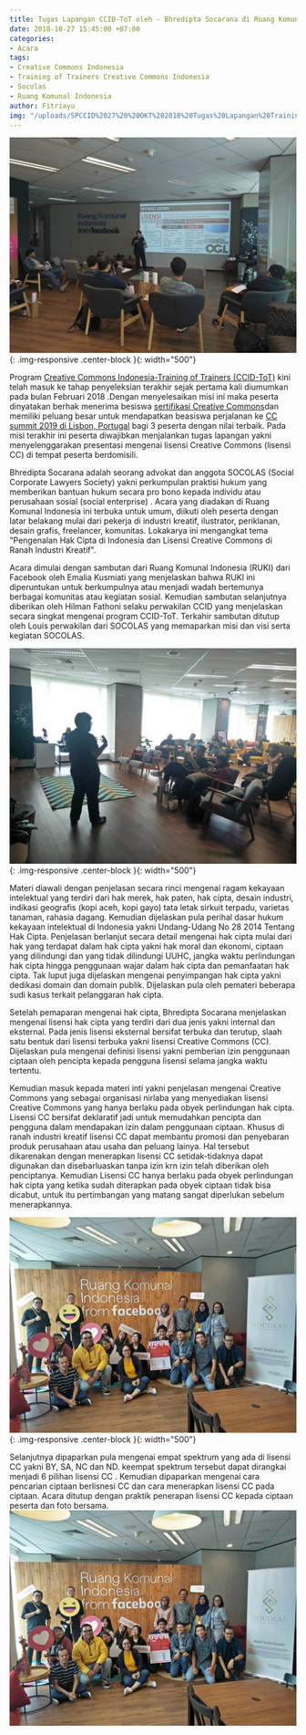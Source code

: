 ```yaml
---
title: Tugas Lapangan CCID-ToT oleh - Bhredipta Socarana di Ruang Komunal Indonesia
date: 2018-10-27 15:45:00 +07:00
categories:
- Acara
tags:
- Creative Commons Indonesia
- Training of Trainers Creative Commons Indonesia
- Socolas
- Ruang Komunal Indonesia
author: Fitriayu
img: "/uploads/SPCCID%2027%20%20OKT%202018%20Tugas%20Lapangan%20Training%20of%20Trainers%20Creative%20Commons%20Indonesia%20-%20Bhredipta%20Socarana%20-%20HF.jpeg"
---
```


![SPCCID 27  OKT 2018 Tugas Lapangan Training of Trainers Creative Commons Indonesia - Bhredipta Socarana.jpeg](/uploads/SPCCID%2027%20%20OKT%202018%20Tugas%20Lapangan%20Training%20of%20Trainers%20Creative%20Commons%20Indonesia%20-%20Bhredipta%20Socarana.jpeg){: .img-responsive .center-block }{: width="500"}

Program [Creative Commons Indonesia-Training of Trainers (CCID-ToT)](http://creativecommons.or.id/sertifikasi-perwakilan-ccid-training-of-trainers-creative-commons-indonesia/tentang-training-of-trainers-creative-commons-indonesia/) kini telah masuk ke tahap penyeleksian terakhir sejak pertama kali diumumkan pada bulan Februari 2018 .Dengan menyelesaikan misi ini maka peserta dinyatakan berhak menerima besiswa [sertifikasi Creative Commons](http://creativecommons.or.id/2018/02/cc-certificates-saatnya-menjadi-ahli-lisensi-cc-bersertifikat/)dan memiliki peluang besar untuk mendapatkan beasiswa perjalanan ke [CC summit 2019 di Lisbon, Portugal](https://summit.creativecommons.org/) bagi 3 peserta dengan nilai terbaik. Pada misi terakhir ini peserta diwajibkan menjalankan tugas lapangan yakni menyelenggarakan presentasi mengenai lisensi Creative Commons (lisensi CC) di tempat peserta berdomisili.

Bhredipta Socarana adalah seorang advokat dan anggota SOCOLAS (Social Corporate Lawyers Society) yakni perkumpulan praktisi hukum yang memberikan bantuan hukum secara pro bono kepada individu atau perusahaan sosial (social enterprise) . Acara yang diadakan di Ruang Komunal Indonesia ini terbuka untuk umum, diikuti oleh peserta dengan latar belakang mulai dari pekerja di industri kreatif, ilustrator, periklanan, desain grafis, freelancer, komunitas.  Lokakarya ini mengangkat tema "Pengenalan Hak Cipta di Indonesia dan Lisensi Creative Commons di Ranah Industri Kreatif".

Acara dimulai dengan sambutan dari Ruang Komunal Indonesia (RUKI) dari Facebook oleh Emalia Kusmiati yang menjelaskan bahwa RUKI ini diperuntukan untuk berkumpulnya atau menjadi wadah bertemunya berbagai komunitas atau kegiatan sosial. Kemudian sambutan selanjutnya diberikan oleh Hilman Fathoni selaku perwakilan CCID yang menjelaskan secara singkat mengenai program CCID-ToT. Terkahir sambutan ditutup oleh Louis perwakilan dari SOCOLAS yang memaparkan misi dan visi serta kegiatan SOCOLAS. 

![SPCCID 27  OKT 2018 Tugas Lapangan Training of Trainers Creative Commons Indonesia - Bhredipta Socarana 2.jpeg](/uploads/SPCCID%2027%20%20OKT%202018%20Tugas%20Lapangan%20Training%20of%20Trainers%20Creative%20Commons%20Indonesia%20-%20Bhredipta%20Socarana%202.jpeg){: .img-responsive .center-block }{: width="500"}

Materi diawali dengan penjelasan secara rinci mengenai ragam kekayaan intelektual yang terdiri dari hak merek, hak paten, hak cipta, desain industri, indikasi geografis (kopi aceh, kopi gayo) tata letak sirkuit terpadu, varietas tanaman, rahasia dagang. Kemudian dijelaskan pula perihal dasar hukum kekayaan intelektual di Indonesia yakni  Undang-Udang No 28 2014 Tentang Hak Cipta.  Penjelasan berlanjut secara detail mengenai hak cipta mulai dari hak yang terdapat dalam hak cipta yakni hak moral dan ekonomi, ciptaan yang dilindungi dan yang tidak dilindungi UUHC, jangka waktu perlindungan hak cipta hingga penggunaan wajar dalam hak cipta dan pemanfaatan hak cipta. Tak luput juga dijelaskan mengenai penyimpangan hak cipta yakni dedikasi domain dan domain publik. Dijelaskan pula oleh pemateri  beberapa sudi kasus terkait pelanggaran hak cipta. 

Setelah pemaparan mengenai hak cipta, Bhredipta Socarana menjelaskan mengenai lisensi hak cipta yang terdiri dari dua jenis yakni internal dan eksternal. Pada jenis lisensi eksternal bersifat terbuka dan terutup, slaah satu bentuk dari lisensi terbuka yakni lisensi Creative Commons (CC). Dijelaskan pula mengenai definisi lisensi yakni pemberian izin penggunaan ciptaan oleh pencipta kepada pengguna lisensi selama jangka waktu tertentu. 

Kemudian masuk kepada materi inti yakni penjelasan mengenai Creative Commons yang sebagai organisasi nirlaba yang menyediakan lisensi Creative Commons yang hanya berlaku pada obyek perlindungan hak cipta. Lisensi  CC bersifat deklaratif jadi untuk memudahkan pencipta dan pengguna dalam mendapakan izin dalam penggunaan ciptaan. Khusus di ranah industri kreatif lisensi CC dapat  membantu promosi dan penyebaran produk perusahaan atau usaha dan peluang lainya. Hal tersebut dikarenakan dengan menerapkan lisensi CC setidak-tidaknya dapat digunakan dan disebarluaskan tanpa izin krn izin telah diberikan oleh penciptanya. Kemudian Lisensi CC hanya berlaku pada obyek perlindungan hak cipta yang ketika sudah diterapkan pada obyek ciptaan tidak bisa dicabut, untuk itu  pertimbangan yang matang sangat diperlukan sebelum menerapkannya.

![SPCCID 27  OKT 2018 Tugas Lapangan Training of Trainers Creative Commons Indonesia - Bhredipta Socarana - HF.jpeg](/uploads/SPCCID%2027%20%20OKT%202018%20Tugas%20Lapangan%20Training%20of%20Trainers%20Creative%20Commons%20Indonesia%20-%20Bhredipta%20Socarana%20-%20HF.jpeg){: .img-responsive .center-block }{: width="500"}

Selanjutnya dipaparkan pula mengenai empat spektrum yang ada di lisensi CC yakni BY, SA, NC dan ND. keempat spektrum tersebut dapat dirangkai menjadi 6 pilihan lisensi CC . Kemudian dipaparkan mengenai cara pencarian ciptaan berlisnesi CC dan cara menerapkan lisensi CC pada ciptaan. Acara ditutup dengan praktik penerapan lisensi CC kepada ciptaan peserta dan foto bersama.![SPCCID 27  OKT 2018 Tugas Lapangan Training of Trainers Creative Commons Indonesia - Bhredipta Socarana - HF.jpeg](/uploads/SPCCID%2027%20%20OKT%202018%20Tugas%20Lapangan%20Training%20of%20Trainers%20Creative%20Commons%20Indonesia%20-%20Bhredipta%20Socarana%20-%20HF.jpeg)
